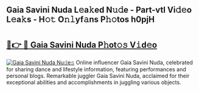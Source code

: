 ## Gaia Savini Nuda L𝚎a𝚔ed N𝚞𝚍e - Part-vtl Vi𝚍𝚎o L𝚎a𝚔s - H𝚘𝚝 O𝚗𝚕yf𝚊ns P𝚑𝚘tos h0pjH

# <h2><a href="http://kfbawub.oniu.top/?m=Gaia+Savini+Nuda">🔗👉 🔴 Gaia Savini Nuda P𝚑ot𝚘𝚜 V𝚒d𝚎o</a></h2>

[![Gaia Savini Nuda Nu𝚍e𝚜](https://i.imgur.com/0qMVB7G.gif)](http://kfbawub.oniu.top/?m=Gaia+Savini+Nuda)
Online influencer Gaia Savini Nuda, celebrated for sharing dance and lifestyle information, featuring performances and personal blogs. Remarkable juggler Gaia Savini Nuda, acclaimed for their exceptional abilities and accomplishments in juggling various objects.  
